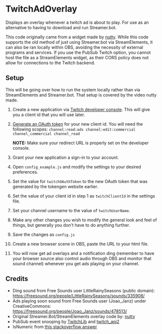 # TwitchAdOverlay
Displays an overlay whenever a twitch ad is about to play. For use as an alternative to having to download and run Streamer.bot.

This code originally came from a widget made by [nutty](https://www.youtube.com/watch?v=e5B7ZNGtkac). While this code supports the old method of just using Streamer.bot via StreamElements, it can also be ran locally within OBS, avoiding the necessity of external programs and services. If you use the PubSub Twitch option, you cannot host the file as a StreamElements widget, as their CORS policy does not allow for connections to the Twitch backend.

## Setup

This will be going over how to run the system locally rather than via StreamElements and Streamer.bot. That setup is covered by the video nutty made.

1. Create a new application via [Twitch developer console](https://dev.twitch.tv/console). This will give you a client id that you will use later.
2. [Generate an OAuth token](https://twitchapps.com/tokengen/) for your new client id. You will need the following scopes: `channel:read:ads channel:edit:commercial channel_commercial channel_read`

   **NOTE:** Make sure your redirect URL is properly set on the developer console.
4. Grant your new application a sign-in to your account.
5. Open `config_example.js` and modify the settings to your desired preferences.
7. Set the value for `twitchOAuthToken` to the new OAuth token that was generated by the tokengen website earlier.
8. Set the value of your client id in step 1 as `twitchClientId` in the settings file.
9. Set your channel username to the value of `twitchUserName`.
10. Make any other changes you wish to modify the general look and feel of things, but generally you don't have to do anything further.
11. Save the changes as `config.js`
12. Create a new browser scene in OBS, paste the URL to your html file.
13. You will now get ad overlays and a notification ding (remember to have your browser source also control audio through OBS and monitor that sound channel) whenever you get ads playing on your channel.


## Credits

* Ding sound from Free Sounds user LittleRainySeasons (public domain): https://freesound.org/people/LittleRainySeasons/sounds/335908/
* Ads playing soon sound from Free Sounds user (Joao_Janz) under CreativeCommons: https://freesound.org/people/Joao_Janz/sounds/478513/
* Original Streamer.Bot/StreamElements overlay code by: [nutty](https://www.youtube.com/@nuttylmao)
* PubSub event snooping by [TwitchLib](https://github.com/TwitchLib/TwitchLib.PubSub/blob/master/TwitchLib.PubSub/Models/Responses/Messages/VideoPlayback.cs#L12) and [twitch_api2](https://docs.rs/twitch_api2/0.6.1/src/twitch_api2/pubsub/video_playback.rs.html#14-17)
* IsNumeric from [this stackoverflow answer](https://stackoverflow.com/a/175787)
